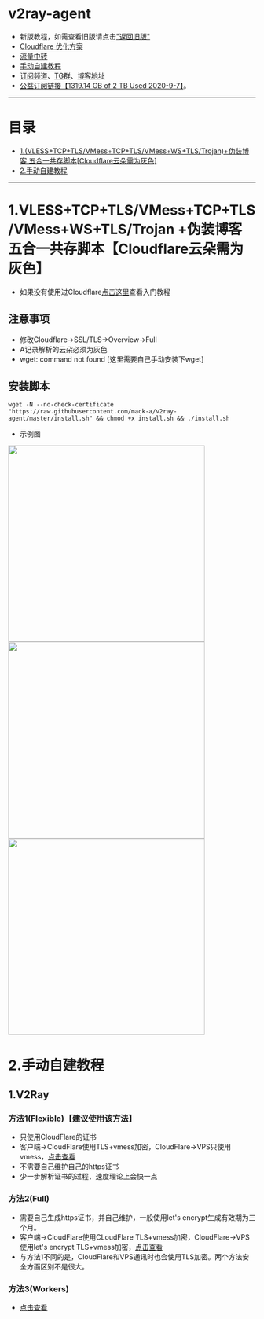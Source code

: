# v2ray-agent
- 新版教程，如需查看旧版请点击["返回旧版"](https://github.com/mack-a/v2ray-agent/blob/master_backup/README.md)
- [Cloudflare 优化方案](https://github.com/mack-a/v2ray-agent/blob/master/documents/optimize_V2Ray.md)
- [流量中转](https://github.com/mack-a/v2ray-agent/blob/master/documents/traffic_relay.md)
- [手动自建教程](#3手动自建教程)
- [订阅频道](https://t.me/v2rayagentshare)、[TG群](https://t.me/technologyshare)、[博客地址](https://blog.v2ray-agent.com/)
- [公益订阅链接【1319.14 GB of 2 TB Used 2020-9-7】](https://github.com/mack-a/v2ray-agent/blob/master/documents/free_account.md)。

* * *
# 目录
- [1.(VLESS+TCP+TLS/VMess+TCP+TLS/VMess+WS+TLS/Trojan)+伪装博客 五合一共存脚本[Cloudflare云朵需为灰色]](#1vlesstcptlsvmesstcptlsvmesswstlstrojan-伪装博客-四合一共存脚本cloudflare云朵需为灰色)
- [2.手动自建教程](#2手动自建教程)
* * *

# 1.VLESS+TCP+TLS/VMess+TCP+TLS/VMess+WS+TLS/Trojan +伪装博客 五合一共存脚本【Cloudflare云朵需为灰色】
- 如果没有使用过Cloudflare[点击这里](https://github.com/mack-a/v2ray-agent/blob/master/documents/cloudflare_init.md)查看入门教程
## 注意事项
- 修改Cloudflare->SSL/TLS->Overview->Full
- A记录解析的云朵必须为灰色
- wget: command not found [这里需要自己手动安装下wget]

## 安装脚本
```
wget -N --no-check-certificate "https://raw.githubusercontent.com/mack-a/v2ray-agent/master/install.sh" && chmod +x install.sh && ./install.sh
```
- 示例图
<img src="https://raw.githubusercontent.com/mack-a/v2ray-agent/master/fodder/install/install01.png" width=400>
<img src="https://raw.githubusercontent.com/mack-a/v2ray-agent/master/fodder/install/install02.png" width=400>
<img src="https://raw.githubusercontent.com/mack-a/v2ray-agent/master/fodder/install/install03.png" width=400>

# 2.手动自建教程
## 1.V2Ray
### 方法1(Flexible)【建议使用该方法】
- 只使用CloudFlare的证书
- 客户端->CloudFlare使用TLS+vmess加密，CloudFlare->VPS只使用vmess，[点击查看](https://github.com/mack-a/v2ray-agent/blob/master/documents/Cloudflare_Flexible.md)
- 不需要自己维护自己的https证书
- 少一步解析证书的过程，速度理论上会快一点

### 方法2(Full)
- 需要自己生成https证书，并自己维护，一般使用let's encrypt生成有效期为三个月。
- 客户端->CloudFlare使用CLoudFlare TLS+vmess加密，CloudFlare->VPS使用let's encrypt TLS+vmess加密，[点击查看](https://github.com/mack-a/v2ray-agent/blob/master/documents/Cloudflare_Full.md)
- 与方法1不同的是，CloudFlare和VPS通讯时也会使用TLS加密。两个方法安全方面区别不是很大。

### 方法3(Workers)
- [点击查看](https://github.com/mack-a/v2ray-agent/blob/master/documents/cloudflare_workers.md)
